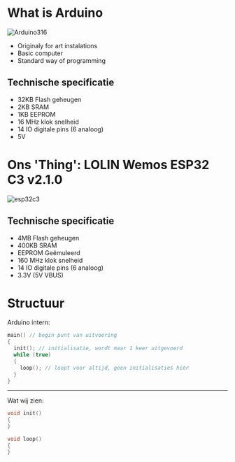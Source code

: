 # What is Arduino

![Arduino316](https://github.com/user-attachments/assets/8df9108e-2fce-4fc7-b660-835722d35bab)

- Originaly for art instalations
- Basic computer
- Standard way of programming

## Technische specificatie

- 32KB Flash geheugen
- 2KB SRAM
- 1KB EEPROM
- 16 MHz klok snelheid
- 14 IO digitale pins (6 analoog)
- 5V

# Ons 'Thing': LOLIN Wemos ESP32 C3 v2.1.0

![esp32c3](https://github.com/user-attachments/assets/10de5017-6816-4a8f-a801-416655730d11)

## Technische specificatie

- 4MB Flash geheugen
- 400KB SRAM
- EEPROM Geëmuleerd
- 160 MHz klok snelheid
- 14 IO digitale pins (6 analoog)
- 3.3V (5V VBUS)

# Structuur

Arduino intern:

``` c
main() // begin punt van uitvoering
{
  init(); // initialisatie, wordt maar 1 keer uitgevoerd
  while (true)
  {
    loop(); // loopt voor altijd, geen initialisaties hier
  }
}
```

---

Wat wij zien:

```c
void init()
{
}

void loop()
{
}
```
